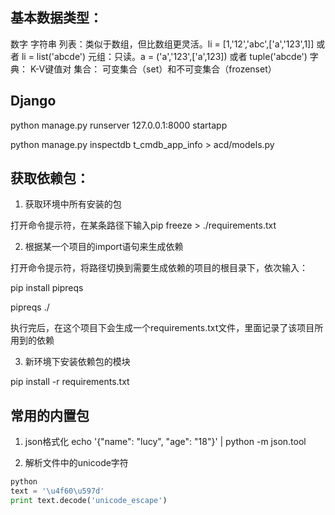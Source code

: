 ## 基本数据类型：
数字
字符串
列表：类似于数组，但比数组更灵活。li = [1,'12','abc',['a','123',1]] 或者 li = list('abcde')
元组：只读。a = ('a','123',['a',123]) 或者 tuple('abcde')
字典： K-V键值对
集合： 可变集合（set）和不可变集合（frozenset）

## Django
python manage.py runserver 127.0.0.1:8000
startapp



python manage.py inspectdb t_cmdb_app_info > acd/models.py


## 获取依赖包：

1. 获取环境中所有安装的包

打开命令提示符，在某条路径下输入pip freeze > ./requirements.txt


2. 根据某一个项目的import语句来生成依赖

打开命令提示符，将路径切换到需要生成依赖的项目的根目录下，依次输入：

pip install pipreqs

pipreqs ./

执行完后，在这个项目下会生成一个requirements.txt文件，里面记录了该项目所用到的依赖

3. 新环境下安装依赖包的模块

pip install -r requirements.txt


## 常用的内置包
1. json格式化
echo '{"name": "lucy", "age": "18"}' | python -m json.tool

2. 解析文件中的unicode字符
```python
python
text = '\u4f60\u597d'
print text.decode('unicode_escape')
```